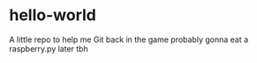 # hello-world
A little repo to help me Git back in the game
probably gonna eat a raspberry.py later tbh 
